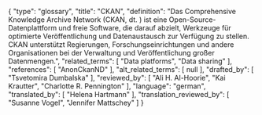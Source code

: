 {
    "type": "glossary",
    "title": "CKAN",
    "definition": "Das Comprehensive Knowledge Archive Network (CKAN, dt. ) ist eine Open-Source-Datenplattform und freie Software, die darauf abzielt, Werkzeuge für optimierte Veröffentlichung und Datenaustausch zur Verfügung zu stellen. CKAN unterstützt Regierungen, Forschungseinrichtungen und andere Organisationen bei der Verwaltung und Veröffentlichung großer Datenmengen.",
    "related_terms": [
        "Data platforms",
        "Data sharing"
    ],
    "references": [
        "AnonCkanND"
    ],
    "alt_related_terms": [
        null
    ],
    "drafted_by": [
        "Tsvetomira Dumbalska"
    ],
    "reviewed_by": [
        "Ali H. Al-Hoorie",
        "Kai Krautter",
        "Charlotte R. Pennington"
    ],
    "language": "german",
    "translated_by": [
        "Helena Hartmann"
    ],
    "translation_reviewed_by": [
        "Susanne Vogel",
        "Jennifer Mattschey"
    ]
}